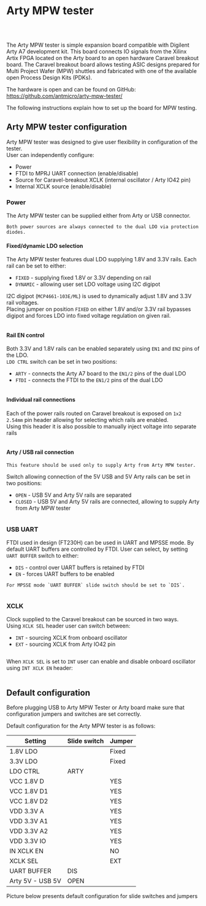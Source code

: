 # Arty MPW tester

```{image} ../img/arty-mpw-tester.png
```
&nbsp;

The Arty MPW tester is simple expansion board compatible with Digilent Arty A7 development kit. This board connects IO signals from the Xilinx Artix FPGA located on the Arty board to an open hardware Caravel breakout board. The Caravel breakout board allows testing ASIC designs prepared for Multi Project Wafer (MPW) shuttles and fabricated with one of the available open Process Design Kits (PDKs).

The hardware is open and can be found on GitHub:
<https://github.com/antmicro/arty-mpw-tester/>

The following instructions explain how to set up the board for MPW testing.

## Arty MPW tester configuration

Arty MPW tester was designed to give user flexibility in configuration of the tester.\
User can independently configure:

- Power
- FTDI to MPRJ UART connection (enable/disable)
- Source for Caravel-breakout XCLK (internal oscillator / Arty IO42 pin)
- Internal XCLK source (enable/disable)

### Power

The Arty MPW tester can be supplied either from Arty or USB connector.

```{note}
Both power sources are always connected to the dual LDO via protection diodes.
```




#### Fixed/dynamic LDO selection

The Arty MPW tester features dual LDO supplying 1.8V and 3.3V rails.
Each rail can be set to either:

- `FIXED` - supplying fixed 1.8V or 3.3V depending on rail
- `DYNAMIC` - allowing user set LDO voltage using I2C digipot

I2C digipot (`MCP4661-103E/ML`) is used to dynamically adjust 1.8V and 3.3V rail voltages.\
Placing jumper on position `FIXED` on either 1.8V and/or 3.3V rail bypasses digipot and forces LDO into fixed voltage regulation on given rail.

```{image} ../img/arty-mpw-tester-ldo-mode.png
```

#### Rail EN control

Both 3.3V and 1.8V rails can be enabled separately using `EN1` and `EN2` pins of the LDO.\
`LDO CTRL` switch can be set in two positions:
- `ARTY` - connects the Arty A7 board to the `EN1/2` pins of the dual LDO
- `FTDI` - connects the FTDI to the `EN1/2` pins of the dual LDO

```{image} ../img/arty-mpw-tester-power-ctrl-selector.png
```

#### Individual rail connections

Each of the power rails routed on Caravel breakout is exposed on `1x2 2.54mm` pin header allowing for selecting which rails are enabled.\
Using this header it is also possible to manually inject voltage into separate rails

 ```{image} ../img/arty-mpw-tester-power-rails.png
```

#### Arty / USB rail connection
```{warning}
This feature should be used only to supply Arty from Arty MPW tester.
```
Switch allowing connection of the 5V USB and 5V Arty rails can be set in two positions:
- `OPEN` - USB 5V and Arty 5V rails are separated
- `CLOSED` - USB 5V and Arty 5V rails are connected, allowing to supply Arty from Arty MPW tester 

```{image} ../img/arty-mpw-tester-arty-usb-rail-switch.png
```

### USB UART

FTDI used in design (FT230H) can be used in UART and MPSSE mode. By default UART buffers are controlled by FTDI. User can select, by setting `UART BUFFER` switch to either:
- `DIS` - control over UART buffers is retained by FTDI  
- `EN` - forces UART buffers to be enabled

```{note}
For MPSSE mode `UART BUFFER` slide switch should be set to `DIS`.
```

```{image} ../img/arty-mpw-tester-uart-buffer-switch.png
```


### XCLK

Clock supplied to the Caravel breakout can be sourced in two ways.\
Using `XCLK SEL` header user can switch between:
- `INT` - sourcing XCLK from onboard oscillator
- `EXT` - sourcing XCLK from Arty IO42 pin

```{image} ../img/arty-mpw-tester-xclk-source-selection.png
```

When `XCLK SEL` is set to `INT` user can enable and disable onboard oscillator using `INT XCLK EN` header:

```{image} ../img/arty-mpw-tester-internal-oscillator-ctrl.png
```

## Default configuration

Before plugging USB to Arty MPW Tester or Arty board make sure that configuration jumpers and switches are set correctly.

Default configuration for the Arty MPW tester is as follows:

| Setting           | Slide switch  | Jumper    |
|-------------------|---------------|-----------|
| 1.8V LDO    	    |        	    | Fixed     |
| 3.3V LDO    	    |       	    | Fixed     |
| LDO CTRL    	    | ARTY  	    |           |
| VCC 1.8V D  	    |    	        |   YES     |
| VCC 1.8V D1 	    |    	        |   YES     |
| VCC 1.8V D2 	    |    	        |   YES     |
| VDD 3.3V A  	    |    	        |   YES     |
| VDD 3.3V A1 	    |    	        |   YES     |
| VDD 3.3V A2 	    |    	        |   YES     |
| VDD 3.3V IO 	    |    	        |   YES     |
| IN XCLK EN  	    |       	    |   NO      |
| XCLK SEL    	    |          	    |   EXT     |
| UART BUFFER 	    | DIS   	    |           |
| Arty 5V - USB 5V  | OPEN          |           |

Picture below presents default configuration for slide switches and jumpers

```{image} ../img/arty-mpw-tester-default-configuration.png
```
